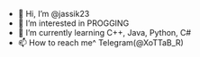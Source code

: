- 👋 Hi, I’m @jassik23
- 👀 I’m interested in PROGGING
- 🌱 I’m currently learning C++, Java, Python, C#
- 📫 How to reach me^ Telegram(@XoTTaB_R)

<!---
jassik23/jassik23 is a ✨ special ✨ repository because its `README.md` (this file) appears on your GitHub profile.
You can click the Preview link to take a look at your changes.
--->
